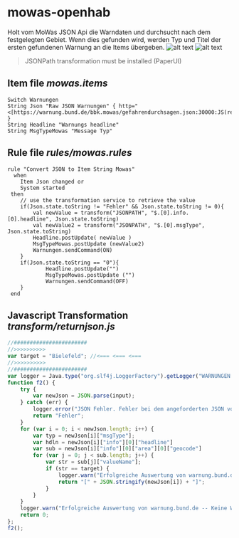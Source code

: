 # mowas-openhab
Holt vom MoWas JSON Api die Warndaten und durchsucht nach dem festgelegten Gebiet. Wenn dies gefunden wird, werden Typ und Titel der ersten gefundenen Warnung an die Items übergeben.
![alt text](https://www.bbk.bund.de/SharedDocs/Bilder/BBK/DE/Logos/National/MoWas_Logo.jpg;jsessionid=4A71025FBAD46B19FA764159754070E0.2_cid345?__blob=normal&v=5 "Logo Title Text 1")
![alt text](https://community-openhab-org.s3-eu-central-1.amazonaws.com/original/2X/7/7d388a86c95471f89b1bb911d96d7609a3e3a059.svg "Logo Title Text 1")

> JSONPath transformation must be installed (PaperUI)

## Item file *mowas.items*
```Openhab
Switch Warnungen
String Json "Raw JSON Warnungen" { http="<[https://warnung.bund.de/bbk.mowas/gefahrendurchsagen.json:30000:JS(returnjson.js)]" }
String Headline "Warnungs headline"
String MsgTypeMowas "Message Typ"

```
## Rule file *rules/mowas.rules*
```
rule "Convert JSON to Item String Mowas"
  when
    Item Json changed or
    System started
 then
    // use the transformation service to retrieve the value
    if(Json.state.toString != "Fehler" && Json.state.toString != 0){
        val newValue = transform("JSONPATH", "$.[0].info.[0].headline", Json.state.toString)
        val newValue2 = transform("JSONPATH", "$.[0].msgType", Json.state.toString)
        Headline.postUpdate( newValue )
        MsgTypeMowas.postUpdate (newValue2)
        Warnungen.sendCommand(ON)
    }
    if(Json.state.toString == "0"){
            Headline.postUpdate("")
            MsgTypeMowas.postUpdate ("")
            Warnungen.sendCommand(OFF)
    }
 end
```

## Javascript Transformation *transform/returnjson.js*
```Javascript
//#######################
//>>>>>>>>>>
var target = "Bielefeld"; //<=== <=== <===
//>>>>>>>>>>
//#######################
var logger = Java.type("org.slf4j.LoggerFactory").getLogger("WARNUNGEN MOWAS");
function f2() {
    try {
        var newJson = JSON.parse(input);
    } catch (err) {
        logger.error("JSON Fehler. Fehler bei dem angeforderten JSON von warnung.bund.de");
        return "Fehler";
    }
    for (var i = 0; i < newJson.length; i++) {
        var typ = newJson[i]["msgType"];
        var hdln = newJson[i]["info"][0]["headline"]
        var sub = newJson[i]["info"][0]["area"][0]["geocode"]
        for (var j = 0; j < sub.length; j++) {
            var str = sub[j]["valueName"];
            if (str == target) {
                logger.warn("Erfolgreiche Auswertung von warnung.bund.de -- Min. eine Warnung AKTIV!");
                return "[" + JSON.stringify(newJson[i]) + "]";
            }
        }
    }
    logger.warn("Erfolgreiche Auswertung von warnung.bund.de -- Keine Warnung für "+ target);
    return 0;
};
f2();
```

